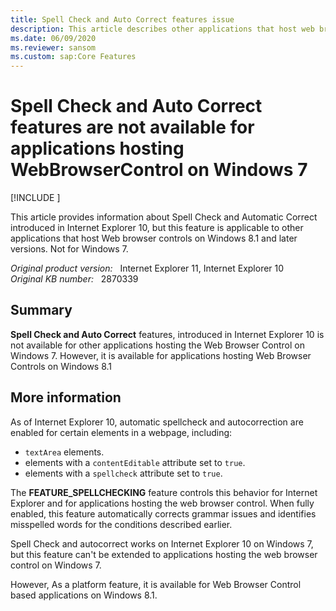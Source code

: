 ```yaml
---
title: Spell Check and Auto Correct features issue
description: This article describes other applications that host web browser controls on Windows 7 that don't support Internet Explorer's Spell Check and Auto Correct features.
ms.date: 06/09/2020
ms.reviewer: sansom
ms.custom: sap:Core Features
---
```

# Spell Check and Auto Correct features are not available for applications hosting WebBrowserControl on Windows 7

[!INCLUDE [](../../../includes/browsers-important.md)]

This article provides information about Spell Check and Automatic Correct introduced in Internet Explorer 10, but this feature is applicable to other applications that host Web browser controls on Windows 8.1 and later versions. Not for Windows 7.

_Original product version:_ &nbsp; Internet Explorer 11, Internet Explorer 10  
_Original KB number:_ &nbsp; 2870339

## Summary

**Spell Check and Auto Correct** features, introduced in Internet Explorer 10 is not available for other applications hosting the Web Browser Control on Windows 7. However, it is available for applications hosting Web Browser Controls on Windows 8.1

## More information

As of Internet Explorer 10, automatic spellcheck and autocorrection are enabled for certain elements in a webpage, including:

- `textArea` elements.
- elements with a `contentEditable` attribute set to `true`.
- elements with a `spellcheck` attribute set to `true`.

The **FEATURE_SPELLCHECKING** feature controls this behavior for Internet Explorer and for applications hosting the web browser control. When fully enabled, this feature automatically corrects grammar issues and identifies misspelled words for the conditions described earlier.

Spell Check and autocorrect works on Internet Explorer 10 on Windows 7, but this feature can't be extended to applications hosting the web browser control on Windows 7.

However, As a platform feature, it is available for Web Browser Control based applications on Windows 8.1.
